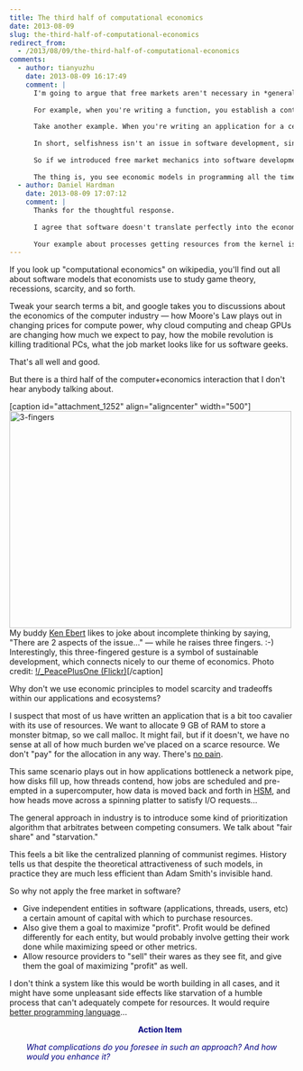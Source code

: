 ```yaml
---
title: The third half of computational economics
date: 2013-08-09
slug: the-third-half-of-computational-economics
redirect_from:
  - /2013/08/09/the-third-half-of-computational-economics
comments:
  - author: tianyuzhu
    date: 2013-08-09 16:17:49
    comment: |
      I'm going to argue that free markets aren't necessary in *general* in software development because economics assumes that everyone is selfish.
      
      For example, when you're writing a function, you establish a contract saying, "If you provide me with the proper resources and fulfill the preconditions, I will perform this service for you." Now the function trusts that it will be used properly, and the user trusts that the function will do its job. In software development, you don't try to sneakily call the function without satisfying all of its preconditions. In fact, you probably go to extra lengths to meet them.
      
      Take another example. When you're writing an application for a certain OS, the OS, the kernel tells you, "your process can have these resources and do its work provided that it is well-behaved and that it doesn't consume more than this much memory/file descriptors/etc." In return, when you write this well-behaved application, you trust that the kernel won't starve your process, etc.
      
      In short, selfishness isn't an issue in software development, since every entity strives to trust and be trustworthy in the name of getting stuff done. Now it's true that things might seem a bit communist at times. Misbehaving processes are ruthlessly terminated by the kernel. But in return well-behaving processes have peace of mind that they will get their fair share of resources &mdash; and that's important, because watching your back all the time is an expensive endeavour.
      
      So if we introduced free market mechanics into software development, what might happen? I suspect it will be similar to the real world. Some entities who think they're more important than others will try to manipulate the system and hog all the resources. "My process has better performance because it messes up other processes' stack pointers, causing them to crash. MUAHAHA." Everybody will have to start watching their backs. It'll be impossible to program for.
      
      The thing is, you see economic models in programming all the time. All you have to do is look at systems where humans can make certain parts of the system more selfish. For example, ISPs give you higher bandwidth and limits if you pay more.
  - author: Daniel Hardman
    date: 2013-08-09 17:07:12
    comment: |
      Thanks for the thoughtful response.
      
      I agree that software doesn't translate perfectly into the economic metaphor. There are some examples where it shows up &mdash; the ISP example you mention is a good one &mdash; and there are also examples where central planning is very helpful.
      
      Your example about processes getting resources from the kernel is worth pondering. In my experience, it is very common for processes to be selfish and to abuse the kernel's generosity. There are some kernels that are more militant about enforcing good behavior, but it's not at all difficult for me in most cases to write software that uses all resources with utter disregard to the needs of other processes on a box. That's a case where I wonder if economics might help. However, as you point out, watching your back at all times is expensive, so introducing the extra complexity of modeling resource allocation economically would have to provide a fairly big benefit to be worthy of consideration.
---
```

If you look up "computational economics" on wikipedia, you'll find out all about software models that economists use to study game theory, recessions, scarcity, and so forth.

Tweak your search terms a bit, and google takes you to discussions about the economics of the computer industry &mdash; how Moore's Law plays out in changing prices for compute power, why cloud computing and cheap GPUs are changing how much we expect to pay, how the mobile revolution is killing traditional PCs, what the job market looks like for us software geeks.

That's all well and good.

But there is a third half of the computer+economics interaction that I don't hear anybody talking about.

[caption id="attachment_1252" align="aligncenter" width="500"]<img class="size-full wp-image-1252" alt="3-fingers" src="http://codecraft.co/wp-content/uploads/2013/08/3-fingers.jpg" width="500" height="385" /> My buddy <a href="ken-ebert-kill-three-birds.md">Ken Ebert</a> likes to joke about incomplete thinking by saying, "There are 2 aspects of the issue..." &mdash; while he raises three fingers. :-) Interestingly, this three-fingered gesture is a symbol of sustainable development, which connects nicely to our theme of economics. Photo credit: <a href="http://www.flickr.com/photos/dragonpreneur/2918061941">\!/_PeacePlusOne (Flickr)</a>[/caption]

Why don't we use economic principles to model scarcity and tradeoffs within our applications and ecosystems?

I suspect that most of us have written an application that is a bit too cavalier with its use of resources. We want to allocate 9 GB of RAM to store a monster bitmap, so we call malloc. It might fail, but if it doesn't, we have no sense at all of how much burden we've placed on a scarce resource. We don't "pay" for the allocation in any way. There's <a title="Why Your Software Should Cry" href="why-your-software-should-cry.md">no pain</a>.

This same scenario plays out in how applications bottleneck a network pipe, how disks fill up, how threads contend, how jobs are scheduled and pre-empted in a supercomputer, how data is moved back and forth in <a class="zem_slink" title="Hierarchical storage management" href="http://en.wikipedia.org/wiki/Hierarchical_storage_management" target="_blank" rel="wikipedia">HSM</a>, and how heads move across a spinning platter to satisfy I/O requests...

The general approach in industry is to introduce some kind of prioritization algorithm that arbitrates between competing consumers. We talk about "fair share" and "starvation."

This feels a bit like the centralized planning of communist regimes. History tells us that despite the theoretical attractiveness of such models, in practice they are much less efficient than Adam Smith's invisible hand.

So why not apply the free market in software?
<ul>
	<li>Give independent entities in software (applications, threads, users, etc) a certain amount of capital with which to purchase resources.</li>
	<li>Also give them a goal to maximize "profit". Profit would be defined differently for each entity, but would probably involve getting their work done while maximizing speed or other metrics.</li>
	<li>Allow resource providers to "sell" their wares as they see fit, and give them the goal of maximizing "profit" as well.</li>
</ul>
I don't think a system like this would be worth building in all cases, and it might have some unpleasant side effects like starvation of a humble process that can't adequately compete for resources. It would require <a title="3 Commandments of Performance Optimization" href="my-first-tangle-with-the-tower-of-babel.md">better programming language</a>...
<p style="padding-left:30px;text-align:center;"><strong><span style="color:#000080;">Action Item</span></strong></p>
<p style="padding-left:30px;"><em><span style="color:#000080;">What complications do you foresee in such an approach? And how would you enhance it?</span></em></p>
